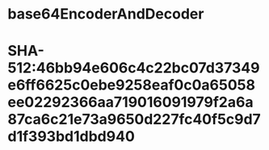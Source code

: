 # base64EncoderAndDecoder







# SHA-512:46bb94e606c4c22bc07d37349e6ff6625c0ebe9258eaf0c0a65058ee02292366aa719016091979f2a6a87ca6c21e73a9650d227fc40f5c9d7d1f393bd1dbd940
